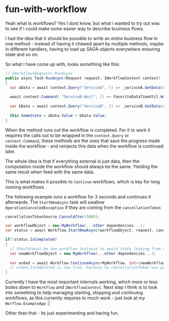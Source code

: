 # fun-with-workflow
Yeah what is workflows? Yes I dont know, but what i wanted to try out was to see if I could make some easier way to describe business flows.

I had the idea that it should be possible to write an entire business flow in one method - instead of having it chewed apart by multiple methods, maybe in different handlers, having to load up SAGA objects everywhere ensuring state and so on.

So what I have come up with, looks something like this:
```csharp
// IWorkflow<Request>.RunAsync
public async Task RunAsync(Request request, IWorkflowContext context)
{
  var aData = await context.Query("ServiceA", () => _serivceA.GetData(request.SomeArgument));
  
  await context.Command( "ServiceB-Wait", () => FavoriteDataTimeUtil.WaitUntil(aData.NextGetDeadline));
  
  var bData = await context.Query("ServiceB", () => _serviceB.GetData(request.SomeArgument));
  
  this.SomeState = aData.Value + bData.Value;
}
```

When the method runs out the workflow is completed. For it to work it requires the calls out to be 
wrapped in the ``context.Query`` or ``context.Command``, these methods are the ones that save the 
progress made inside the workflow - and reinjects this data when the workflow is continued later.

The whole idea is that if everything external is just data, then the computation inside the workflow
should always be the same. Yielding the same result when feed with the same data.

This is what makes it possible to ``Continue`` workflows, which is key for long running workflows.


The following example runs a workflow for 3 seconds and continues it afterwards. The ``StartNewAsync`` task will
swallow ``OperationCanceledException`` if they are coming from the ``cancellationToken``
```csharp
cancellationTokenSource.CancelAfter(3000);

var workflowObject = new MyWorkflow(...other dependencies...);
var status = await Workflow.StartNewAsync(workflowObject, request, cancellationTokenSource.Token);

if(!status.IsCompleted)
{
  // Should/must be new workflow instance to avoid state leaking from the other one
  var newWorkflowObject = new MyWorkflow(...other dependencies...);
  
  var ended = await Workflow.ContinueAsync<MyWorkflow, int>(newWorkflowObject, status, default);
  // ended.IsCompleted is now true, because no cancellationToken was passed as argument
}
```

Currently I have the most important internals working, which more or less boiles down to ``Workflow`` and ``IWorkflowContext``. 
Next step I think is to look into something to help managing starting, stopping and continuing workflows, as this currently requires
to much work - just look at my ``Worflow.ExampleApp`` :|

Other than that - its just experimenting and having fun.
